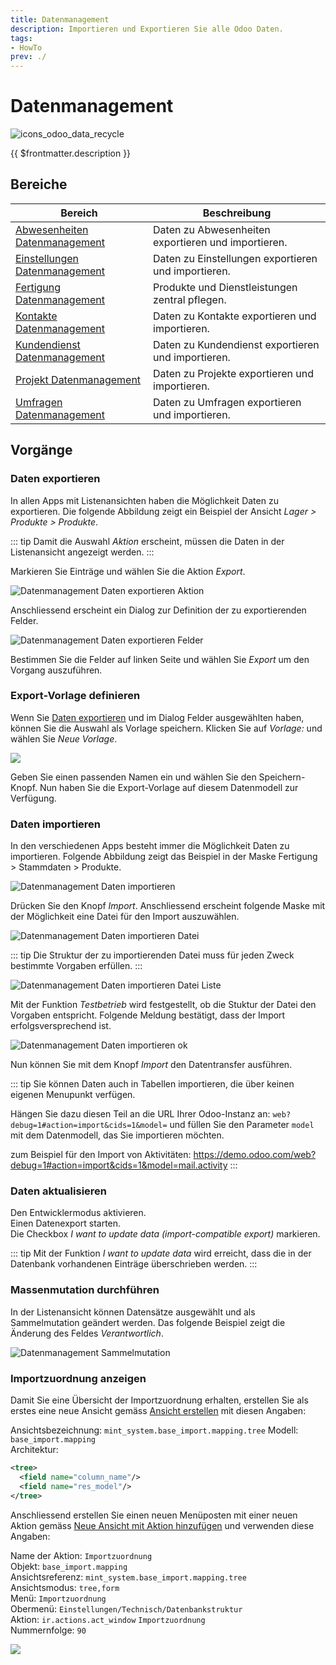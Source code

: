 ```yaml
---
title: Datenmanagement
description: Importieren und Exportieren Sie alle Odoo Daten.
tags:
- HowTo
prev: ./
---
```

# Datenmanagement
![icons_odoo_data_recycle](attachments/icons_odoo_data_recycle.png)

{{ $frontmatter.description }}

## Bereiche

| Bereich                                                             | Beschreibung                                        |
| ------------------------------------------------------------------- | --------------------------------------------------- |
| [Abwesenheiten Datenmanagement](HR%20Holidays%20Data%20Management.md) | Daten zu Abwesenheiten exportieren und importieren.   |
| [Einstellungen Datenmanagement](Settings%20Data%20Management.md)    | Daten zu Einstellungen exportieren und importieren. |
| [Fertigung Datenmanagement](Manufacture%20Data%20Management.md)     | Produkte und Dienstleistungen zentral pflegen.      |
| [Kontakte Datenmanagement](Partner%20Data%20Management.md)          | Daten zu Kontakte exportieren und importieren.      |
| [Kundendienst Datenmanagement](Helpdesk%20Data%20Management.md)     | Daten zu Kundendienst exportieren und importieren.  |
| [Projekt Datenmanagement](Project%20Data%20Management.md)           | Daten zu Projekte exportieren und importieren.      |
| [Umfragen Datenmanagement](Survey%20Datamanagement.md)              | Daten zu Umfragen exportieren und importieren.      |

## Vorgänge

### Daten exportieren

In allen Apps mit Listenansichten haben die Möglichkeit Daten zu exportieren. Die folgende Abbildung zeigt ein Beispiel der Ansicht *Lager > Produkte > Produkte*.

::: tip
Damit die Auswahl *Aktion* erscheint, müssen die Daten in der Listenansicht angezeigt werden.
:::

Markieren Sie Einträge und wählen Sie die Aktion *Export*.

![Datenmanagement Daten exportieren Aktion](attachments/Datenmanagement%20Daten%20exportieren%20Aktion.png)

Anschliessend erscheint ein Dialog zur Definition der zu exportierenden Felder.

![Datenmanagement Daten exportieren Felder](attachments/Datenmanagement%20Daten%20exportieren%20Felder.png)

Bestimmen Sie die Felder auf linken Seite und wählen Sie *Export* um den Vorgang auszuführen.

### Export-Vorlage definieren

Wenn Sie [Daten exportieren](#Daten%20exportieren) und im Dialog Felder ausgewählten haben, können Sie die Auswahl als Vorlage speichern. Klicken Sie auf *Vorlage:* und wählen Sie *Neue Vorlage*.

![](attachments/Data%20Management%20Export%20Template.png)

Geben Sie einen passenden Namen ein und wählen Sie den Speichern-Knopf. Nun haben Sie die Export-Vorlage auf diesem Datenmodell zur Verfügung.

### Daten importieren

In den verschiedenen Apps besteht immer die Möglichkeit Daten zu importieren. Folgende Abbildung zeigt das Beispiel in der Maske Fertigung > Stammdaten > Produkte.

![Datenmanagement Daten importieren](attachments/Datenmanagement%20Daten%20importieren.png)

Drücken Sie den Knopf *Import*. Anschliessend erscheint folgende Maske mit der Möglichkeit eine Datei für den Import auszuwählen.

![Datenmanagement Daten importieren Datei](attachments/Datenmanagement%20Daten%20importieren%20Datei.png)

::: tip
Die Struktur der zu importierenden Datei muss für jeden Zweck bestimmte Vorgaben erfüllen.
:::

![Datenmanagement Daten importieren Datei Liste](attachments/Datenmanagement%20Daten%20importieren%20Datei%20Liste.png)

Mit der Funktion *Testbetrieb* wird festgestellt, ob die Stuktur der Datei den Vorgaben entspricht. Folgende Meldung bestätigt, dass der Import erfolgsversprechend ist.

![Datenmanagement Daten importieren ok](attachments/Datenmanagement%20Daten%20importieren%20ok.png)

Nun können Sie mit dem Knopf *Import* den Datentransfer ausführen.

::: tip
Sie können Daten auch in Tabellen importieren, die über keinen eigenen Menupunkt verfügen.

Hängen Sie dazu diesen Teil an die URL Ihrer Odoo-Instanz an: ``web?debug=1#action=import&cids=1&model=``
und füllen Sie den Parameter ``model`` mit dem Datenmodell, das Sie importieren möchten.

zum Beispiel für den Import von Aktivitäten: https://demo.odoo.com/web?debug=1#action=import&cids=1&model=mail.activity
:::

### Daten aktualisieren

Den Entwicklermodus aktivieren.  
Einen Datenexport starten.  
Die Checkbox *I want to update data (import-compatible export)* markieren.

::: tip
Mit der Funktion *I want to update data* wird erreicht, dass die in der Datenbank vorhandenen Einträge überschrieben werden.
:::

### Massenmutation durchführen

In der Listenansicht können Datensätze ausgewählt und als Sammelmutation geändert werden. Das folgende Beispiel zeigt die Änderung des Feldes *Verantwortlich*.

![Datenmanagement Sammelmutation](attachments/Datenmanagement%20Sammelmutation.gif)

### Importzuordnung anzeigen

Damit Sie eine Übersicht der Importzuordnung erhalten, erstellen Sie als erstes eine neue Ansicht gemäss [Ansicht erstellen](Development%20Views.md#Ansicht%20erstellen) mit diesen Angaben:

Ansichtsbezeichnung: `mint_system.base_import.mapping.tree`
Modell: `base_import.mapping`\
Architektur:

```xml
<tree>
  <field name="column_name"/>
  <field name="res_model"/>
</tree>
```

Anschliessend erstellen Sie einen neuen Menüposten mit einer neuen Aktion gemäss [Neue Ansicht mit Aktion hinzufügen](Development%20Actions.md#Neue%20Ansicht%20mit%20Aktion%20hinzufügen) und verwenden diese Angaben:

Name der Aktion: `Importzuordnung`\
Objekt: `base_import.mapping`\
Ansichtsreferenz: `mint_system.base_import.mapping.tree`\
Ansichtsmodus: `tree,form`\
Menü: `Importzuordnung`\
Obermenü: `Einstellungen/Technisch/Datenbankstruktur`\
Aktion: `ir.actions.act_window` `Importzuordnung`\
Nummernfolge: `90`

![](attachments/Importzuordnung%20Importzuordnung%20anzeigen.png)
